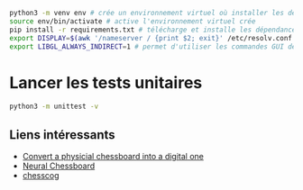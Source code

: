 ```bash
python3 -m venv env # crée un environnement virtuel où installer les dépendances du programme
source env/bin/activate # active l'environnement virtuel crée
pip install -r requirements.txt # télécharge et installe les dépendances de cet environnement
export DISPLAY=$(awk '/nameserver / {print $2; exit}' /etc/resolv.conf 2>/dev/null):0
export LIBGL_ALWAYS_INDIRECT=1 # permet d'utiliser les commandes GUI de OpenCV via WSL2 avec VcXsrv
```

# Lancer les tests unitaires
```bash
python3 -m unittest -v
``` 

## Liens intéressants
* [Convert a physicial chessboard into a digital one](https://tech.bakkenbaeck.com/post/chessvision)
* [Neural Chessboard](https://github.com/maciejczyzewski/neural-chessboard)
* [chesscog](https://github.com/georg-wolflein/chesscog)